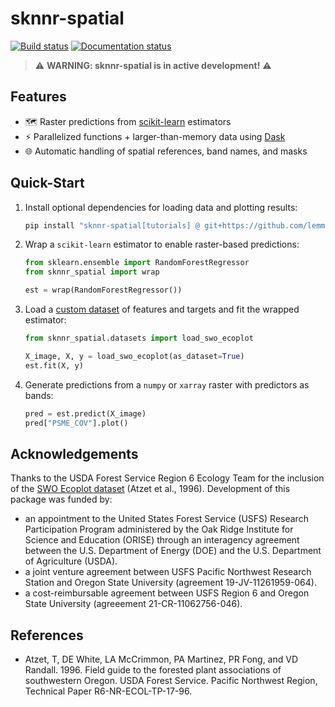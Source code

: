 # sknnr-spatial

[![Build status](https://github.com/lemma-osu/sknnr-spatial/actions/workflows/ci.yaml/badge.svg)](https://github.com/lemma-osu/sknnr-spatial/actions/workflows/ci.yaml) [![Documentation status](https://readthedocs.org/projects/sknnr-spatial/badge/?version=latest)](https://sknnr-spatial.readthedocs.io/)

> ⚠️ **WARNING: sknnr-spatial is in active development!** ⚠️

## Features

- 🗺️ Raster predictions from [scikit-learn](https://scikit-learn.org/stable/) estimators 
- ⚡ Parallelized functions + larger-than-memory data using [Dask](https://www.dask.org/)
- 🌐 Automatic handling of spatial references, band names, and masks

## Quick-Start

1. Install optional dependencies for loading data and plotting results:

    ```bash
    pip install "sknnr-spatial[tutorials] @ git+https://github.com/lemma-osu/sknnr-spatial.git"
    ```

1. Wrap a `scikit-learn` estimator to enable raster-based predictions:

    ```python
    from sklearn.ensemble import RandomForestRegressor
    from sknnr_spatial import wrap

    est = wrap(RandomForestRegressor())
    ```

1. Load a [custom dataset](https://sknnr-spatial.readthedocs.io/en/latest/api/datasets/swo_ecoplot) of features and targets and fit the wrapped estimator:

    ```python
    from sknnr_spatial.datasets import load_swo_ecoplot

    X_image, X, y = load_swo_ecoplot(as_dataset=True)
    est.fit(X, y)
    ```

1. Generate predictions from a `numpy` or `xarray` raster with predictors as bands:

    ```python
    pred = est.predict(X_image)
    pred["PSME_COV"].plot()
    ```

## Acknowledgements

Thanks to the USDA Forest Service Region 6 Ecology Team for the inclusion of the [SWO Ecoplot dataset](https://sknnr-spatial.readthedocs.io/en/latest/api/datasets/swo_ecoplot) (Atzet et al., 1996). Development of this package was funded by:

- an appointment to the United States Forest Service (USFS) Research Participation Program administered by the Oak Ridge Institute for Science and Education (ORISE) through an interagency agreement between the U.S. Department of Energy (DOE) and the U.S. Department of Agriculture (USDA).
- a joint venture agreement between USFS Pacific Northwest Research Station and Oregon State University (agreement 19-JV-11261959-064).
- a cost-reimbursable agreement between USFS Region 6 and Oregon State University (agreeement 21-CR-11062756-046).

## References

- Atzet, T, DE White, LA McCrimmon, PA Martinez, PR Fong, and VD Randall. 1996. Field guide to the forested plant associations of southwestern Oregon. USDA Forest Service. Pacific Northwest Region, Technical Paper R6-NR-ECOL-TP-17-96.